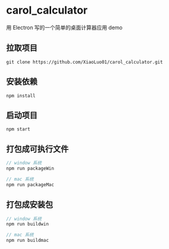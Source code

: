 # carol_calculator
用 Electron 写的一个简单的桌面计算器应用 demo

## 拉取项目
```
git clone https://github.com/XiaoLuo01/carol_calculator.git
```

## 安装依赖
```
npm install
```

## 启动项目
```
npm start
```

## 打包成可执行文件
```js
// window 系统
npm run packageWin

// mac 系统
npm run packageMac
```

## 打包成安装包
```js
// window 系统
npm run buildwin

// mac 系统
npm run buildmac
```
